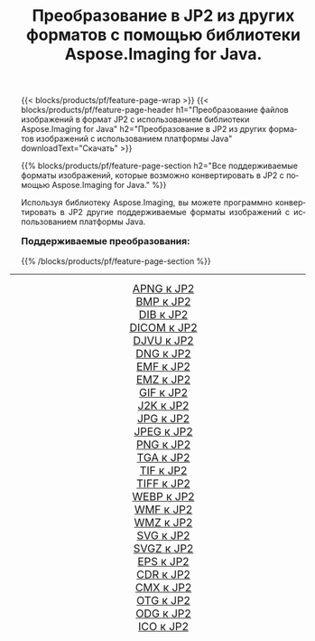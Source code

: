 ﻿---
title: Преобразование в JP2 из других форматов с помощью библиотеки Aspose.Imaging for Java. 
weight: 3920
url: /ru/java/conversion/to/jp2/ 
lang: ru
langdirlevel: 2
locales: zh-hans,ja,it,ru,de,es,fr,nl,id,lt,pl,pt,vi,tr,ko,zh-hant,ar,hi,th,sv,cs,uk,he
description: Используя Aspose.Imaging, вы можете конвертировать в JP2 другие форматы с помощью Java.
---

{{< blocks/products/pf/feature-page-wrap >}}
{{< blocks/products/pf/feature-page-header h1="Преобразование файлов изображений в формат JP2 с использованием библиотеки Aspose.Imaging for Java" h2="Преобразование в JP2 из других форматов изображений с использованием платформы Java" downloadText="Скачать" >}}


{{% blocks/products/pf/feature-page-section  h2="Все поддерживаемые форматы изображений, которые возможно конвертировать в JP2 с помощью Aspose.Imaging for Java." %}}
<p align=justify>Используя библиотеку Aspose.Imaging, вы можете программно конвертировать в JP2 другие поддерживаемые форматы изображений с использованием платформы Java.</p>
<h3 style="margin-top:16px;">
Поддерживаемые преобразования:
</h3>
{{% /blocks/products/pf/feature-page-section %}}
<div class="container-fluid productfamilypage bg-gray">
    <div class="convertypes bg-gray agp-content section">
        <div class="container">
		<hr style="margin-left:-20px;"/>
		<div class="row other-converters" style="gap: 10px;font-size: 19px;text-align:center;">
		    <div class='col-md-3 other-converter remove-lp remove-rp'><a href="/imaging/ru/java/conversion/apng-to-jp2/" style="padding:15px;">APNG к JP2</a></div>
<div class='col-md-3 other-converter remove-lp remove-rp'><a href="/imaging/ru/java/conversion/bmp-to-jp2/" style="padding:15px;">BMP к JP2</a></div>
<div class='col-md-3 other-converter remove-lp remove-rp'><a href="/imaging/ru/java/conversion/dib-to-jp2/" style="padding:15px;">DIB к JP2</a></div>
<div class='col-md-3 other-converter remove-lp remove-rp'><a href="/imaging/ru/java/conversion/dicom-to-jp2/" style="padding:15px;">DICOM к JP2</a></div>
<div class='col-md-3 other-converter remove-lp remove-rp'><a href="/imaging/ru/java/conversion/djvu-to-jp2/" style="padding:15px;">DJVU к JP2</a></div>
<div class='col-md-3 other-converter remove-lp remove-rp'><a href="/imaging/ru/java/conversion/dng-to-jp2/" style="padding:15px;">DNG к JP2</a></div>
<div class='col-md-3 other-converter remove-lp remove-rp'><a href="/imaging/ru/java/conversion/emf-to-jp2/" style="padding:15px;">EMF к JP2</a></div>
<div class='col-md-3 other-converter remove-lp remove-rp'><a href="/imaging/ru/java/conversion/emz-to-jp2/" style="padding:15px;">EMZ к JP2</a></div>
<div class='col-md-3 other-converter remove-lp remove-rp'><a href="/imaging/ru/java/conversion/gif-to-jp2/" style="padding:15px;">GIF к JP2</a></div>
<div class='col-md-3 other-converter remove-lp remove-rp'><a href="/imaging/ru/java/conversion/j2k-to-jp2/" style="padding:15px;">J2K к JP2</a></div>
<div class='col-md-3 other-converter remove-lp remove-rp'><a href="/imaging/ru/java/conversion/jpg-to-jp2/" style="padding:15px;">JPG к JP2</a></div>
<div class='col-md-3 other-converter remove-lp remove-rp'><a href="/imaging/ru/java/conversion/jpeg-to-jp2/" style="padding:15px;">JPEG к JP2</a></div>
<div class='col-md-3 other-converter remove-lp remove-rp'><a href="/imaging/ru/java/conversion/png-to-jp2/" style="padding:15px;">PNG к JP2</a></div>
<div class='col-md-3 other-converter remove-lp remove-rp'><a href="/imaging/ru/java/conversion/tga-to-jp2/" style="padding:15px;">TGA к JP2</a></div>
<div class='col-md-3 other-converter remove-lp remove-rp'><a href="/imaging/ru/java/conversion/tif-to-jp2/" style="padding:15px;">TIF к JP2</a></div>
<div class='col-md-3 other-converter remove-lp remove-rp'><a href="/imaging/ru/java/conversion/tiff-to-jp2/" style="padding:15px;">TIFF к JP2</a></div>
<div class='col-md-3 other-converter remove-lp remove-rp'><a href="/imaging/ru/java/conversion/webp-to-jp2/" style="padding:15px;">WEBP к JP2</a></div>
<div class='col-md-3 other-converter remove-lp remove-rp'><a href="/imaging/ru/java/conversion/wmf-to-jp2/" style="padding:15px;">WMF к JP2</a></div>
<div class='col-md-3 other-converter remove-lp remove-rp'><a href="/imaging/ru/java/conversion/wmz-to-jp2/" style="padding:15px;">WMZ к JP2</a></div>
<div class='col-md-3 other-converter remove-lp remove-rp'><a href="/imaging/ru/java/conversion/svg-to-jp2/" style="padding:15px;">SVG к JP2</a></div>
<div class='col-md-3 other-converter remove-lp remove-rp'><a href="/imaging/ru/java/conversion/svgz-to-jp2/" style="padding:15px;">SVGZ к JP2</a></div>
<div class='col-md-3 other-converter remove-lp remove-rp'><a href="/imaging/ru/java/conversion/eps-to-jp2/" style="padding:15px;">EPS к JP2</a></div>
<div class='col-md-3 other-converter remove-lp remove-rp'><a href="/imaging/ru/java/conversion/cdr-to-jp2/" style="padding:15px;">CDR к JP2</a></div>
<div class='col-md-3 other-converter remove-lp remove-rp'><a href="/imaging/ru/java/conversion/cmx-to-jp2/" style="padding:15px;">CMX к JP2</a></div>
<div class='col-md-3 other-converter remove-lp remove-rp'><a href="/imaging/ru/java/conversion/otg-to-jp2/" style="padding:15px;">OTG к JP2</a></div>
<div class='col-md-3 other-converter remove-lp remove-rp'><a href="/imaging/ru/java/conversion/odg-to-jp2/" style="padding:15px;">ODG к JP2</a></div>
<div class='col-md-3 other-converter remove-lp remove-rp'><a href="/imaging/ru/java/conversion/ico-to-jp2/" style="padding:15px;">ICO к JP2</a></div>
                </div>
        </div>
    </div>
</div>
<br/>

